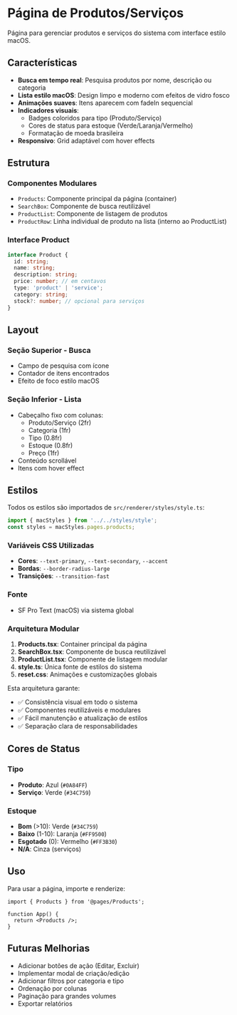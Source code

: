# Página de Produtos/Serviços

Página para gerenciar produtos e serviços do sistema com interface estilo macOS.

## Características

- **Busca em tempo real**: Pesquisa produtos por nome, descrição ou categoria
- **Lista estilo macOS**: Design limpo e moderno com efeitos de vidro fosco
- **Animações suaves**: Itens aparecem com fadeIn sequencial
- **Indicadores visuais**: 
  - Badges coloridos para tipo (Produto/Serviço)
  - Cores de status para estoque (Verde/Laranja/Vermelho)
  - Formatação de moeda brasileira
- **Responsivo**: Grid adaptável com hover effects

## Estrutura

### Componentes Modulares

- `Products`: Componente principal da página (container)
- `SearchBox`: Componente de busca reutilizável
- `ProductList`: Componente de listagem de produtos
- `ProductRow`: Linha individual de produto na lista (interno ao ProductList)

### Interface Product

```typescript
interface Product {
  id: string;
  name: string;
  description: string;
  price: number; // em centavos
  type: 'product' | 'service';
  category: string;
  stock?: number; // opcional para serviços
}
```

## Layout

### Seção Superior - Busca
- Campo de pesquisa com ícone
- Contador de itens encontrados
- Efeito de foco estilo macOS

### Seção Inferior - Lista
- Cabeçalho fixo com colunas:
  - Produto/Serviço (2fr)
  - Categoria (1fr)
  - Tipo (0.8fr)
  - Estoque (0.8fr)
  - Preço (1fr)
- Conteúdo scrollável
- Itens com hover effect

## Estilos

Todos os estilos são importados de `src/renderer/styles/style.ts`:

```typescript
import { macStyles } from '../../styles/style';
const styles = macStyles.pages.products;
```

### Variáveis CSS Utilizadas

- **Cores**: `--text-primary`, `--text-secondary`, `--accent`
- **Bordas**: `--border-radius-large`
- **Transições**: `--transition-fast`

### Fonte
- SF Pro Text (macOS) via sistema global

### Arquitetura Modular

1. **Products.tsx**: Container principal da página
2. **SearchBox.tsx**: Componente de busca reutilizável
3. **ProductList.tsx**: Componente de listagem modular
4. **style.ts**: Única fonte de estilos do sistema
5. **reset.css**: Animações e customizações globais

Esta arquitetura garante:
- ✅ Consistência visual em todo o sistema
- ✅ Componentes reutilizáveis e modulares
- ✅ Fácil manutenção e atualização de estilos
- ✅ Separação clara de responsabilidades

## Cores de Status

### Tipo
- **Produto**: Azul (`#0A84FF`)
- **Serviço**: Verde (`#34C759`)

### Estoque
- **Bom** (>10): Verde (`#34C759`)
- **Baixo** (1-10): Laranja (`#FF9500`)
- **Esgotado** (0): Vermelho (`#FF3B30`)
- **N/A**: Cinza (serviços)

## Uso

Para usar a página, importe e renderize:

```tsx
import { Products } from '@pages/Products';

function App() {
  return <Products />;
}
```

## Futuras Melhorias

- Adicionar botões de ação (Editar, Excluir)
- Implementar modal de criação/edição
- Adicionar filtros por categoria e tipo
- Ordenação por colunas
- Paginação para grandes volumes
- Exportar relatórios

